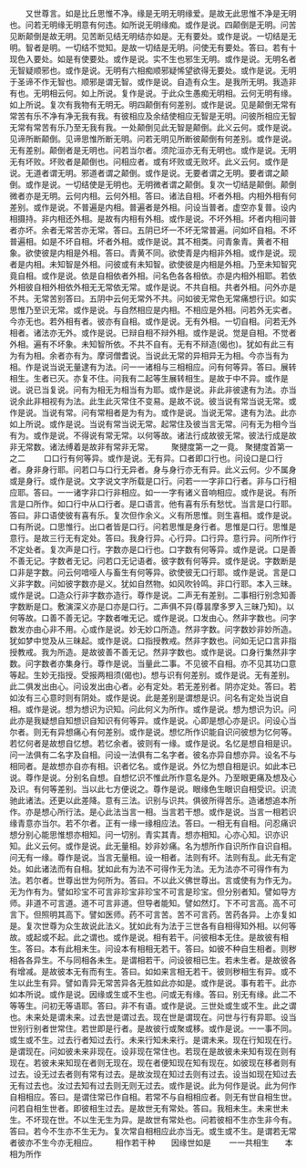 <!-- { "loadSidebar": true } -->
　　又世尊言。如是比丘思惟不净。缘是无明无明缘爱。是故无此思惟不净是无明也。问若无明缘无明意有何违。如所说无明缘痴。或作是说。四颠倒是无明。问苦见断颠倒是故无明。见苦断见结无明结亦如是。无有要处。或作是说。一切结是无明。智者是明。一切结不觉知。是故一切结是无明。问使无有要处。答曰。若有十现色入要处。如是有使要处。或作是说。实不生也邪生无明。或作是说。无明名者无智疑顺邪也。或作是说。无明有六相痴顺邪疑悕望欲得无要处。或作是说。无明于圣谛不作无智也。顺邪是谓无智。或作是说。自造有众生。是我所无明。我造非有也。无明相云何。如上所说。复作是说。于此众生愚痴无明相。云何无明有缘。如上所说。复次有我物有无明无。明四颠倒有何差别。或作是说。见是颠倒无常有常苦有乐不净有净无我有我。有彼相应及余结使相应无智是无明。问彼所相应无智无常有常苦有乐乃至无我有我。一处颠倒见此无智是颠倒。此义云何。或作是说。见谛所断颠倒。见谛思惟所断无明。问若无明见所断彼颠倒有何差别。或作是说。无有差别。颠倒者是无明也。问若当尔者。须陀洹亦无有无明也。或作是说。无明无有坏败。坏败者是颠倒也。问相应者。或有坏败或无败坏。此义云何。或作是说。无道者谓无明。邪道者谓之颠倒。或作是说。无要者谓之无明。要者谓之颠倒。或作是说。一切结使是无明也。无明微者谓之颠倒。复次一切结是颠倒。颠倒微者亦是无明。云何内相。云何外相。答曰。诸法自相。坏者外相。内相外相有何差别。或作是说。不普遍是内相。普遍者是外相。问设当普者。虚空亦复普。设内相摄持。非内相还外相。是故有内相有外相。或作是说。不坏外相。坏者内相问普者亦坏。余者无常苦亦无常。答曰。五阴已坏一不坏无常普遍。问如坏自相。不坏普遍相。如是不坏自相。坏者外相。或作是说。其不相类。问青象青。黄者不相象。欲使彼是内相是外相。答曰。青黄不同。欲使青是内相非外相。或作是说。现者是内相。未知智是外相。问彼或有未知智。欲使彼是内相是外相。乃至未知智究竟自相。或作是说。依是自相依者外相。问名色各各相依。亦是内相外相耶。若依外相彼自相外相依外相无无常依无常。或作是说。不共自相。共者外相。问外亦是不共。无常苦别答曰。五阴中云何无常外不共。问如彼无常色无常痛想行识。如实思惟乃至识无常。或作是说。与自然相应是内相。不相应是外相。问若外无实者。今亦无也。若外相有者。彼亦有自相。或作是说。无有外相。一切自相。问若无外相者。诸法亦无外。或作是说。已辩自相不辩外相。或作是说。觉是自相。不觉者外相。遍有不坏象。未知智所依。不共不自有。无有不辩造(偈也)。犹如有此三有为有为相。余者亦有为。摩诃僧耆说。当说此无常的异相异无为相。今亦当有为相。作是说当说无量逮有为法。问一一诸相与三相相应。问有何等异。答曰。展转相生。生者已灭。亦复不住。问我有二起等生展转相生。是故于中不异。或作是说。说已当复说。问有为相无为相当有为耶。或作是说。非此非彼逮有为法。亦当说余此非相视有为法。此生此灭常住不变易。是故不说。彼当说有常当说无常。或作是说。当说有常。问有常相者是为有为。或作是说。当说无常。逮有为法。此亦如上所说。或作是说。当说有常当说无常。起常住及彼当言无常。问有无为相今当有为。或作是说。不得说有常无常。以何等故。诸法行成故彼无常。彼法行成是故非无常数。诸法缚着是故非有常非无常。
　　聚揵度第一之一竟。
聚揵度首第一之二
　　口口行有何等异。或作是说。无有异。口者即口行也。问设口是口行者。身非身行耶。问若口与口行无异者。身与身行亦无有异。此义云何。少不属身或是身行。或作是说。文字说文字所载是口行。问若一一字非口行者。非与口行相应耶。答曰。一一诸字非口行非相应。如一一字有诸义音响相应。或作是说。有所言是口所作。如口行中从口行者。是口语言。他有喜有乐有愁忧。当言是口行耶。答曰。非口语使彼有喜有乐。复次但作余义。义有所思惟。则生喜相。或作是说。口有所说。口思惟行。出口者皆是口行。问若思惟是身行者。思惟是口行。思惟是意行。是故三行无有定处。答曰。我身行异。心行异。口行异。意行异。问所作行不定处者。复次声是口行。字数亦是口行也。口字数有何等异。或作是说。口是善不善无记。字数者无记。问若口无记语者。彼字数有何等异。或作是说。字数断是口非是字数。问云何喑哑人与畜生有何等异。欲使彼无口行耶。或作是说。言是口义非字数。问如彼字数亦是义。犹如自然物。如风吹铃鸣。非口行耶。本入三昧。或作是说。口造众行非字数亦造行。尊作是说。二声无有差别。二事相行别念知善字数断是口。敷演深义亦是口亦是口行。二声俱不异(尊昙摩多罗入三昧乃知)。以何等故。口善不善无记。字数者唯无记。或作是说。口发由心。然非字数也。问字数发亦由心非不用。心或作是说。妙无妙口所造。然非字数。问字数妙非妙所造。犹如梦中觉及从三昧起。或作是说。口指授教戒。然非字数也。问如无记口言非指授教戒。我为所造。是故彼善不善无记。然非字数也。或作是说。口身行集然非字数。问字数者亦集身行。尊作是说。当量此二事。不见彼不自相。亦不见其功口意等起。生妙无指授。受报两相须(偈也)。想与识有何差别。或作是说。无有差别。此二俱发出由心。问设发出由心者。必有定处。若无差别者。阴亦定处。答曰。若如汝有三心意时则有阴处。或作是说。此是差别是谓想是识。问名有定处当说自相。或作是说。想为想识为识知。问此何义为所作。或作是说。想为想识为识。问此亦是我疑想自知想识自知识有何等异。或作是说。心即是想心亦是识。问设心当尔者。则无有异想痛心有何差别。或作是说。想忆所作识能自识问彼想为忆何等。若忆何者是故想自忆想。若忆余者。彼则有一缘。或作是说。名忆是想自相是识。问一法俱有二名字及自相。问设一法俱有二名字者。彼名亦异自想亦异。设名不与相同者。是故想亦自亦有相。识者忆名。或作是说。外忆为想自相是识。如此本已说。尊作是说。分别名自想。自想忆识不惟此所作意名是外。乃至眼更痛及想及心及识。有何等差别。当以此七方便说之。尊作是说。眼缘色生眼识自相受识。识流驰此诸法。还更以此差降。意有三法。识别与识共。俱彼所得苦乐。造诸想追本所作。亦是想心所行法。是心此法当言一相。当言若干想。或作是说。当言一相若识缘青意亦当尔。若不尔者。正有一缘一缘相应法。答曰。一相无有自相。问忍痛识想分别心能思惟想亦相知。问一切别。青实其青。想亦相知。心亦心知。识亦识知。此义云何。或作是说。此无量相。妙非妙痛。名为想所作自识所作自识自相。问无有一缘。尊作是说。当言无量相。设一相者。法则有坏。法则有乱。此无有定处。如此诸法而有自相。犹如此有为法不可得作无为法。无为法亦不可得作有为法。若尔者。世尊出世为何所为。答曰。不以此义佛世尊出。言或使有为作无为。无为作有为。譬如珍宝不可言非珍宝非珍宝不可言是珍宝。但分别者知。譬如导方师。非道不可言道。道不可言非道。但导者能知。譬如然灯。下不可言高。高不可言下。但照明其高下。譬如医师。药不可言苦。苦不可言药。苦药各异。上亦复如是。复次世尊为众生故说此法义。犹如此有为法于三世各有自相得知外相。以何等故。或起或不起。此之谓也。或作是说。相有若干。问彼相本无住。是故彼有相生。答曰。本有此相未生。问设本有相相无若干。答曰。如彼不种自生相者。则秽相各各异生。不与同相各未生。是谓相若干。问设彼相已生。若未生者。是故彼各有增减。是故彼本无有而有生。答曰。如如来言相无若干。彼则秽相生有异。或不生以此生有异。譬如青异无常苦异各无胜如此亦如是。或作是说。事有若干。此亦如本所说。或作是说。因缘或生或不生也。问或无有缘。答曰。别无有缘。此二不等等生。问初无等语耶。答曰。非不有语。或作是说。三世处或生或不生。此之谓也。未来处是谓未来。过去世是谓过去。现在世是谓现在。问世与行有异耶。设当世别行别者世常住。若世即是行者。是故彼行或聚或移。或作是说。一一事不同。或生或不生。过去行者知过去行。未来行知未来行。是谓未来。现在行知现在行。是谓现在。问如彼未来非现在。设非现在常住也。若现在是故彼未来知有现在则有现在。若彼未来知现在者则无现在。现在者便知现在知有现在。如彼现在移者则有过去。设无过去者则有常有过去。是故汝现在知过去则有过去。设当如现在知过去无有过去也。汝过去知有过去则无则无过去。或作是说。此为何作是说。此为何作自相相应。答曰。是谓住常已作自相。若常不与自相相应者。则无有世自相生世。问若自相生世者。即彼相生过去。是故世无有常处。答曰。我相未生。未来世未生。不坏现在世。不以生无生为异。是故世有常处也。问若彼相不生亦生非今有。答曰。若今不生亦不生无为。复次常自相相应此亦当无。或生或不生。是谓若无常者彼亦不生今亦无相应。
　　相作若干种　　因缘世如是
　　一一共相生　　本相为所作
